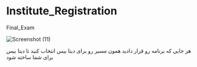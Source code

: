 # Institute_Registration
Final_Exam

![Screenshot (11)](https://github.com/pouyais/Institute_Registration/assets/157633426/17a79d3a-285b-4d93-81e5-12407336edc0)


هر جایی که برنامه رو قرار دادید همون مسیر رو برای دیتا بیس انتخاب کنید تا دیتا بیس برای شما ساخته شود

